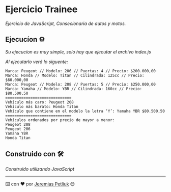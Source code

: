 # Ejercicio Trainee

_Ejercicio de JavaScript, Consecionaria de autos y motos._

## Ejecucíon ⚙️

_Su ejecucíon es muy simple, solo hay que ejecutar el archivo index.js_

_Al ejecutarlo verá lo siguente:_

```
Marca: Peugeot // Modelo: 206 // Puertas: 4 // Precio: $200.000,00
Marca: Honda // Modelo: Titan // Cilindrada: 125cc // Precio: $60.000,00
Marca: Peugeot // Modelo: 208 // Puertas: 5 // Precio: $250.000,00
Marca: Yamaha // Modelo: YBR // Cilindrada: 160cc // Precio: $80.500,50
=============================
Vehículo más caro: Peugeot 208
Vehículo más barato: Honda Titan
Vehículo que contiene en el modelo la letra ‘Y’: Yamaha YBR $80.500,50
=============================
Vehículos ordenados por precio de mayor a menor:
Peugeot 208
Peugeot 206
Yamaha YBR
Honda Titan
```

## Construido con 🛠️

_Construido utilizando JavaScript_


---
⌨️ con ❤️ por [Jeremias Petliuk](https://github.com/jpetliuk) 😊
